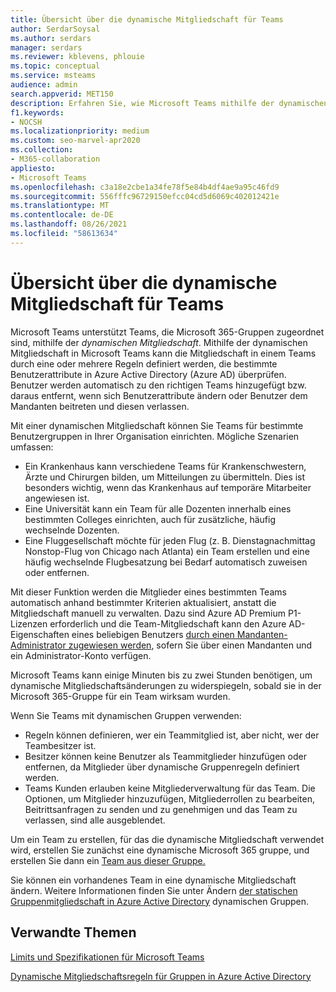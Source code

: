 ```yaml
---
title: Übersicht über die dynamische Mitgliedschaft für Teams
author: SerdarSoysal
ms.author: serdars
manager: serdars
ms.reviewer: kblevens, phlouie
ms.topic: conceptual
ms.service: msteams
audience: admin
search.appverid: MET150
description: Erfahren Sie, wie Microsoft Teams mithilfe der dynamischen Mitgliedschaft die Teams unterstützt, die Microsoft 365-Gruppen zugeordnet sind.
f1.keywords:
- NOCSH
ms.localizationpriority: medium
ms.custom: seo-marvel-apr2020
ms.collection:
- M365-collaboration
appliesto:
- Microsoft Teams
ms.openlocfilehash: c3a18e2cbe1a34fe78f5e84b4df4ae9a95c46fd9
ms.sourcegitcommit: 556fffc96729150efcc04cd5d6069c402012421e
ms.translationtype: MT
ms.contentlocale: de-DE
ms.lasthandoff: 08/26/2021
ms.locfileid: "58613634"
---
```

# <a name="overview-of-dynamic-membership-for-teams"></a>Übersicht über die dynamische Mitgliedschaft für Teams

Microsoft Teams unterstützt Teams, die Microsoft 365-Gruppen zugeordnet sind, mithilfe der *dynamischen Mitgliedschaft*. Mithilfe der dynamischen Mitgliedschaft in Microsoft Teams kann die Mitgliedschaft in einem Teams durch eine oder mehrere Regeln definiert werden, die bestimmte Benutzerattribute in Azure Active Directory (Azure AD) überprüfen. Benutzer werden automatisch zu den richtigen Teams hinzugefügt bzw. daraus entfernt, wenn sich Benutzerattribute ändern oder Benutzer dem Mandanten beitreten und diesen verlassen.

Mit einer dynamischen Mitgliedschaft können Sie Teams für bestimmte Benutzergruppen in Ihrer Organisation einrichten. Mögliche Szenarien umfassen:
- Ein Krankenhaus kann verschiedene Teams für Krankenschwestern, Ärzte und Chirurgen bilden, um Mitteilungen zu übermitteln. Dies ist besonders wichtig, wenn das Krankenhaus auf temporäre Mitarbeiter angewiesen ist.
- Eine Universität kann ein Team für alle Dozenten innerhalb eines bestimmten Colleges einrichten, auch für zusätzliche, häufig wechselnde Dozenten.
- Eine Fluggesellschaft möchte für jeden Flug (z. B. Dienstagnachmittag Nonstop-Flug von Chicago nach Atlanta) ein Team erstellen und eine häufig wechselnde Flugbesatzung bei Bedarf automatisch zuweisen oder entfernen.

Mit dieser Funktion werden die Mitglieder eines bestimmten Teams automatisch anhand bestimmter Kriterien aktualisiert, anstatt die Mitgliedschaft manuell zu verwalten. Dazu sind Azure AD Premium P1-Lizenzen erforderlich und die Team-Mitgliedschaft kann den Azure AD-Eigenschaften eines beliebigen Benutzers [durch einen Mandanten-Administrator zugewiesen werden](/azure/active-directory/users-groups-roles/groups-dynamic-membership), sofern Sie über einen Mandanten und ein Administrator-Konto verfügen.

Microsoft Teams kann einige Minuten bis zu zwei Stunden benötigen, um dynamische Mitgliedschaftsänderungen zu widerspiegeln, sobald sie in der Microsoft 365-Gruppe für ein Team wirksam wurden.

Wenn Sie Teams mit dynamischen Gruppen verwenden:

- Regeln können definieren, wer ein Teammitglied ist, aber nicht, wer der Teambesitzer ist.
- Besitzer können keine Benutzer als Teammitglieder hinzufügen oder entfernen, da Mitglieder über dynamische Gruppenregeln definiert werden.
- Teams Kunden erlauben keine Mitgliederverwaltung für das Team. Die Optionen, um Mitglieder hinzuzufügen, Mitgliederrollen zu bearbeiten, Beitrittsanfragen zu senden und zu genehmigen und das Team zu verlassen, sind alle ausgeblendet.

Um ein Team zu erstellen, [](/azure/active-directory/users-groups-roles/groups-create-rule) für das die dynamische Mitgliedschaft verwendet wird, erstellen Sie zunächst eine dynamische Microsoft 365 gruppe, und erstellen Sie dann ein [Team aus dieser Gruppe.](https://support.microsoft.com/en-us/office/create-a-team-from-an-existing-group-24ec428e-40d7-4a1a-ab87-29be7d145865)

Sie können ein vorhandenes Team in eine dynamische Mitgliedschaft ändern. Weitere Informationen finden Sie unter Ändern [der statischen Gruppenmitgliedschaft in Azure Active Directory](/azure/active-directory/users-groups-roles/groups-change-type) dynamischen Gruppen.

## <a name="related-topics"></a>Verwandte Themen

[Limits und Spezifikationen für Microsoft Teams](limits-specifications-teams.md)

[Dynamische Mitgliedschaftsregeln für Gruppen in Azure Active Directory](/azure/active-directory/users-groups-roles/groups-dynamic-membership)
